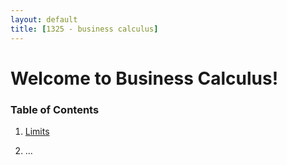 ```yaml
---
layout: default
title: [1325 - business calculus]
---
```


Welcome to Business Calculus!
===

### Table of Contents

1. [Limits](01-limits.html)

2. ...